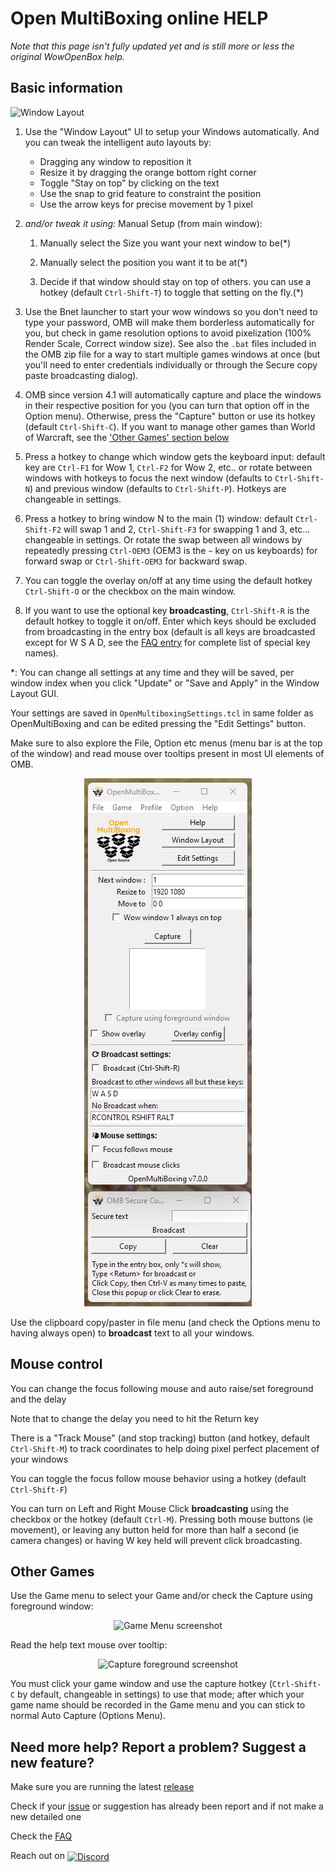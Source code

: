 # Open MultiBoxing online HELP

_Note that this page isn't fully updated yet and is still more or less the original WowOpenBox help._

## Basic information
![Window Layout](https://wowopenbox.org/sshotWindowLayout.png)

1. Use the "Window Layout" UI to setup your Windows automatically. And you can tweak the intelligent auto layouts by:
    + Dragging any window to reposition it
    + Resize it by dragging the orange bottom right corner
    + Toggle "Stay on top" by clicking on the text
    + Use the snap to grid feature to constraint the position
    + Use the arrow keys for precise movement by 1 pixel

1. _and/or tweak it using:_ Manual Setup (from main window):

    1. Manually select the Size you want your next window to be(*)

    1. Manually select the position you want it to be at(*)

    1. Decide if that window should stay on top of others. you can use a hotkey (default `Ctrl-Shift-T`) to toggle that setting on the fly.(*)

1. Use the Bnet launcher to start your wow windows so you don't need to type your password, OMB will make them borderless automatically for you, but check in game resolution options to avoid pixelization (100% Render Scale, Correct window size). See also the `.bat` files included in the OMB zip file for a way to start multiple games windows at once (but you'll need to enter credentials individually or through the Secure copy paste broadcasting dialog).

1. OMB since version 4.1 will automatically capture and place the windows in their respective position for you (you can turn that option off in the Option menu). Otherwise, press the "Capture" button or use its hotkey (default `Ctrl-Shift-C`). If you want to manage other games than World of Warcraft, see the ['Other Games' section below](#other-games)

1. Press a hotkey to change which window gets the keyboard input: default key are `Ctrl-F1` for Wow 1, `Ctrl-F2` for Wow 2, etc.. or rotate between windows with hotkeys to focus the next window (defaults to `Ctrl-Shift-N`) and previous window (defaults to `Ctrl-Shift-P`). Hotkeys are changeable in settings.

1. Press a hotkey to bring window N to the main (1) window: default `Ctrl-Shift-F2` will swap 1 and 2,  `Ctrl-Shift-F3` for swapping 1 and 3, etc... changeable in settings. Or rotate the swap between all windows by repeatedly pressing `Ctrl-OEM3` (OEM3 is the `~` key on us keyboards) for forward swap or `Ctrl-Shift-OEM3` for backward swap.

1. You can toggle the overlay on/off at any time using the default hotkey `Ctrl-Shift-O` or the checkbox on the main window.

1. If you want to use the optional key **broadcasting**, `Ctrl-Shift-R` is the default hotkey to toggle it on/off. Enter which keys should be excluded from broadcasting in the entry box (default is all keys are broadcasted except for W S A D, see the [FAQ entry](https://github.com/WowOpenBox/WowOpenBox/wiki/FAQ#what-special-key-names-can-i-use-in-the-round-robin-key-list) for complete list of special key names).

*: You can change all settings at any time and they will be saved, per window index when you click "Update" or "Save and Apply" in the Window Layout GUI.

Your settings are saved in `OpenMultiboxingSettings.tcl` in same folder as OpenMultiBoxing and can be edited pressing the "Edit Settings" button.

Make sure to also explore the File, Option etc menus (menu bar is at the top of the window) and read mouse over tooltips present in most UI elements of OMB.

<p align="center">
<img src="sshot7_0.png" alt="OMB 7.0 Screenshot">
</p>

Use the clipboard copy/paster in file menu (and check the Options menu to having always open) to **broadcast** text to all your windows.

## Mouse control

You can change the focus following mouse and auto raise/set foreground and the delay

Note that to change the delay you need to hit the Return key

There is a "Track Mouse" (and stop tracking) button (and hotkey, default `Ctrl-Shift-M`) to track coordinates to help doing pixel perfect placement of your windows

You can toggle the focus follow mouse behavior using a hotkey (default `Ctrl-Shift-F`)

You can turn on Left and Right Mouse Click **broadcasting** using the checkbox or the hotkey (default `Ctrl-M`). Pressing both mouse buttons (ie movement), or leaving any button held for more than half a second (ie camera changes) or having W key held will prevent click broadcasting.

## Other Games

Use the Game menu to select your Game and/or check the Capture using foreground window:

<p align="center">
<img src="https://wowopenbox.org/sshot_game_menu.PNG" alt="Game Menu screenshot">
</p>

Read the help text mouse over tooltip:

<p align="center">
<img src="https://wowopenbox.org/sshot_capturefg.png" alt="Capture foreground screenshot">
</p>

You must click your game window and use the capture hotkey (`Ctrl-Shift-C` by default, changeable in settings) to use that mode; after which your game name should be recorded in the Game menu and you can stick to normal Auto Capture (Options Menu).



## Need more help? Report a problem? Suggest a new feature?

Make sure you are running the latest [release](https://github.com/OpenMultiBoxing/OpenMultiBoxing/releases)

Check if your [issue](https://github.com/OpenMultiBoxing/OpenMultiBoxing/issues/) or suggestion has already been report and if not make a new detailed one

Check the [FAQ](https://github.com/WowOpenBox/WowOpenBox/wiki/FAQ)

Reach out on <a href="https://discord.gg/SMGvEeb"><img src="https://wowopenbox.org/discord.svg" alt="Discord" align="center" height="24pt"></a>
